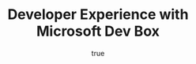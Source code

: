 ---
# Page settings
layout: default
keywords:
comments: false

# Hero section
title: Developer Experience with Microsoft Dev Box
description: Contoso aims to enhance its engineering efficiency by adopting Microsoft Dev Box. This repository demonstrates how Contoso designed and deployed its solution, enabling remote engineers to quickly and effectively set up their development environments.
buttons:
    - content: Microsoft Dev Box
      url: './pages/devbox'
      external_url: false
    - icon: github
      content: Button with icon
      url: '#'
      external_url: true

# Author box
author:
    title: About Author
    title_url: '#'
    external_url: true
    description: Author description

# Grid navigation
grid_navigation:
    - title: Grid navigation
      excerpt: Section description
      cta: Read more
      url: '#'
---